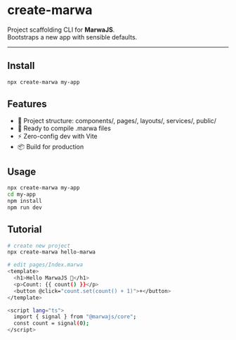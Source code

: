 # create-marwa

Project scaffolding CLI for **MarwaJS**.  
Bootstraps a new app with sensible defaults.

---

## Install

```sh
npx create-marwa my-app
```

## Features

- 📂 Project structure: components/, pages/, layouts/, services/, public/
- 🔧 Ready to compile .marwa files
- ⚡ Zero-config dev with Vite
- 📦 Build for production

## Usage

```sh
npx create-marwa my-app
cd my-app
npm install
npm run dev
```

## Tutorial

```sh
# create new project
npx create-marwa hello-marwa

# edit pages/Index.marwa
<template>
  <h1>Hello MarwaJS 🎉</h1>
  <p>Count: {{ count() }}</p>
  <button @click="count.set(count() + 1)">+</button>
</template>

<script lang="ts">
  import { signal } from "@marwajs/core";
  const count = signal(0);
</script>
```
